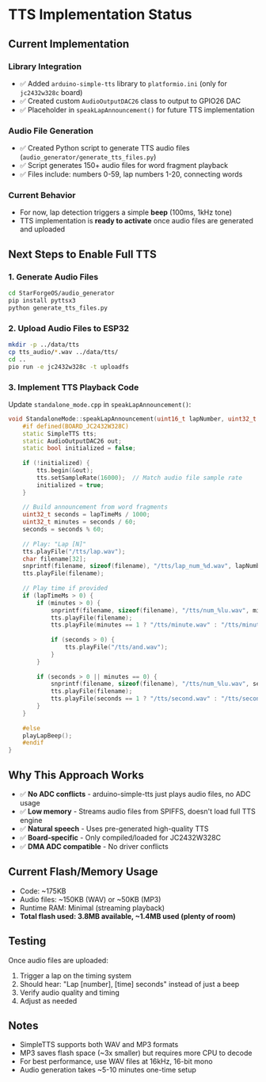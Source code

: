 # TTS Implementation Status

## Current Implementation

### Library Integration
- ✅ Added `arduino-simple-tts` library to `platformio.ini` (only for `jc2432w328c` board)
- ✅ Created custom `AudioOutputDAC26` class to output to GPIO26 DAC
- ✅ Placeholder in `speakLapAnnouncement()` for future TTS implementation

### Audio File Generation
- ✅ Created Python script to generate TTS audio files (`audio_generator/generate_tts_files.py`)
- ✅ Script generates 150+ audio files for word fragment playback
- ✅ Files include: numbers 0-59, lap numbers 1-20, connecting words

### Current Behavior
- For now, lap detection triggers a simple **beep** (100ms, 1kHz tone)
- TTS implementation is **ready to activate** once audio files are generated and uploaded

## Next Steps to Enable Full TTS

### 1. Generate Audio Files
```bash
cd StarForgeOS/audio_generator
pip install pyttsx3
python generate_tts_files.py
```

### 2. Upload Audio Files to ESP32
```bash
mkdir -p ../data/tts
cp tts_audio/*.wav ../data/tts/
cd ..
pio run -e jc2432w328c -t uploadfs
```

### 3. Implement TTS Playback Code

Update `standalone_mode.cpp` in `speakLapAnnouncement()`:

```cpp
void StandaloneMode::speakLapAnnouncement(uint16_t lapNumber, uint32_t lapTimeMs) {
    #if defined(BOARD_JC2432W328C)
    static SimpleTTS tts;
    static AudioOutputDAC26 out;
    static bool initialized = false;
    
    if (!initialized) {
        tts.begin(&out);
        tts.setSampleRate(16000);  // Match audio file sample rate
        initialized = true;
    }
    
    // Build announcement from word fragments
    uint32_t seconds = lapTimeMs / 1000;
    uint32_t minutes = seconds / 60;
    seconds = seconds % 60;
    
    // Play: "Lap [N]"
    tts.playFile("/tts/lap.wav");
    char filename[32];
    snprintf(filename, sizeof(filename), "/tts/lap_num_%d.wav", lapNumber);
    tts.playFile(filename);
    
    // Play time if provided
    if (lapTimeMs > 0) {
        if (minutes > 0) {
            snprintf(filename, sizeof(filename), "/tts/num_%lu.wav", minutes);
            tts.playFile(filename);
            tts.playFile(minutes == 1 ? "/tts/minute.wav" : "/tts/minutes.wav");
            
            if (seconds > 0) {
                tts.playFile("/tts/and.wav");
            }
        }
        
        if (seconds > 0 || minutes == 0) {
            snprintf(filename, sizeof(filename), "/tts/num_%lu.wav", seconds);
            tts.playFile(filename);
            tts.playFile(seconds == 1 ? "/tts/second.wav" : "/tts/seconds.wav");
        }
    }
    
    #else
    playLapBeep();
    #endif
}
```

## Why This Approach Works

- ✅ **No ADC conflicts** - arduino-simple-tts just plays audio files, no ADC usage
- ✅ **Low memory** - Streams audio files from SPIFFS, doesn't load full TTS engine
- ✅ **Natural speech** - Uses pre-generated high-quality TTS
- ✅ **Board-specific** - Only compiled/loaded for JC2432W328C
- ✅ **DMA ADC compatible** - No driver conflicts

## Current Flash/Memory Usage

- Code: ~175KB
- Audio files: ~150KB (WAV) or ~50KB (MP3)
- Runtime RAM: Minimal (streaming playback)
- **Total flash used: 3.8MB available, ~1.4MB used (plenty of room)**

## Testing

Once audio files are uploaded:
1. Trigger a lap on the timing system
2. Should hear: "Lap [number], [time] seconds" instead of just a beep
3. Verify audio quality and timing
4. Adjust as needed

## Notes

- SimpleTTS supports both WAV and MP3 formats
- MP3 saves flash space (~3x smaller) but requires more CPU to decode
- For best performance, use WAV files at 16kHz, 16-bit mono
- Audio generation takes ~5-10 minutes one-time setup

